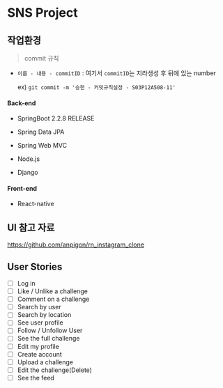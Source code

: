 # SNS Project

## 작업환경

> commit 규칙 

- `이름 - 내용 - commitID` : 여기서 `commitID`는 지라생성 후 뒤에 있는 number

  ex) `git commit -m '승헌 - 커밋규칙설정 - S03P12A508-11'`

#### Back-end

- SpringBoot 2.2.8 RELEASE

- Spring Data JPA

- Spring Web MVC

- Node.js

- Django

  

#### Front-end

- React-native

## UI 참고 자료

https://github.com/anpigon/rn_instagram_clone





## User Stories

- [ ] Log in
- [ ] Like / Unlike a challenge
- [ ] Comment on a challenge
- [ ] Search by user
- [ ] Search by location
- [ ] See user profile
- [ ] Follow / Unfollow User
- [ ] See the full challenge
- [ ] Edit my profile
- [ ] Create account
- [ ] Upload a challenge
- [ ] Edit the challenge(Delete)
- [ ] See the feed